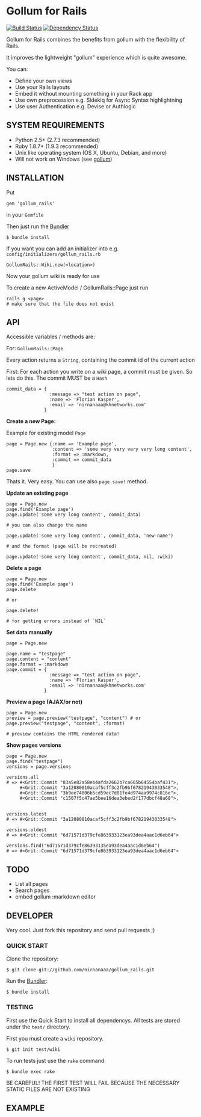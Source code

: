 Gollum for Rails
================
[![Build Status](https://travis-ci.org/nirnanaaa/gollum_rails.png?branch=master)](https://travis-ci.org/nirnanaaa/gollum_rails)
[![Dependency Status](https://gemnasium.com/nirnanaaa/gollum_rails.png)](https://gemnasium.com/nirnanaaa/gollum_rails)

Gollum for Rails combines the benefits from gollum with the flexibility of Rails.

It improves the lightweight "gollum" experience which is quite awesome.

You can:

* Define your own views
* Use your Rails layouts
* Embed it without mounting something in your Rack app
* Use own preprocession e.g. Sidekiq for Async Syntax highlightning
* Use user Authentication e.g. Devise or Authlogic

## SYSTEM REQUIREMENTS
- Python 2.5+ (2.7.3 recommended)
- Ruby 1.8.7+ (1.9.3 recommended)
- Unix like operating system (OS X, Ubuntu, Debian, and more)
- Will not work on Windows (see [gollum](https://github.com/github/gollum/blob/master/README.md#system-requirements))

## INSTALLATION

Put

	gem 'gollum_rails'


in your `Gemfile`

Then just run the [Bundler](http://gembundler.com/)

	$ bundle install
	
If you want you can add an initializer into e.g. `config/initializers/gollum_rails.rb`

	GollumRails::Wiki.new(<location>)

Now your gollum wiki is ready for use

To create a new ActiveModel / GollumRails::Page just run

	rails g <page>
	# make sure that the file does not exist
	
## API

Accessible variables / methods are:

For: `GollumRails::Page`

Every action returns a `String`, containing the commit id of the current action

First: For each action you write on a wiki page, a commit must be given. So lets do this. The commit MUST be a `Hash`

	commit_data = {
      				:message => "test action on page",
      				:name => 'Florian Kasper',
      				:email => 'nirnanaaa@khnetworks.com'
    		      }
    		      
**Create a new Page:**

Example for existing model `Page`

	page = Page.new {:name => 'Example page',
					 :content => 'some very very very very long content',
					 :format => :markdown,
					 :commit => commit_data
					 }
	page.save
	
Thats it. Very easy. You can use also `page.save!` method.
	
	
**Update an existing page**

	page = Page.new
	page.find('Example page')
	page.update('some very long content', commit_data)
	
	# you can also change the name
	
	page.update('some very long content', commit_data, 'new-name')
	
	# and the format (page will be recreated)
	
	page.update('some very long content', commit_data, nil, :wiki)
	
	
**Delete a page**
	
	page = Page.new
	page.find('Example page')
	page.delete
	
	# or
	
	page.delete!
	
	# for getting errors instead of `NIL`

**Set data manually**

	page = Page.new

    page.name = "testpage"
    page.content = "content"
    page.format = :markdown
    page.commit = {
      				:message => "test action on page",
      				:name => 'Florian Kasper',
      				:email => 'nirnanaaa@khnetworks.com'
    		      }
    
**Preview a page (AJAX/or not)**

	page = Page.new
	preview = page.preview("testpage", "content") # or page.preview("testpage", "content", :format)
	
	# preview contains the HTML rendered data!

**Show pages versions**

	page = Page.new
	page.find("testpage")
	versions = page.versions
	
	versions.all
	# => #<Grit::Commit "83a5e82a58eb4afda2662b7ca665b64554baf431">,
 		 #<Grit::Commit "3a12080810acaf5cff3c2fb9bf67821943033548">,
 		 #<Grit::Commit "3b9ee74806b5cd59ec7d01fe4d974aa9974c816e">,
 		 #<Grit::Commit "c1507f5c47ae5bee16dea3ebed2f177dbcf48a68">,

	
	versions.latest
	# => #<Grit::Commit "3a12080810acaf5cff3c2fb9bf67821943033548"> 
	
	versions.oldest
	# => #<Grit::Commit "6d71571d379cfe863933123ea93dea4aac1d6eb64"> 
	
	versions.find("6d71571d379cfe86393135ea93dea4aac1d6eb64")	
	# => #<Grit::Commit "6d71571d379cfe863933123ea93dea4aac1d6eb64"> 
	

## TODO
* List all pages
* Search pages
* embed gollum :markdown editor

## DEVELOPER

Very cool. Just fork this repository and send  pull requests ;)

### QUICK START

Clone the repository:

	$ git clone git://github.com/nirnanaaa/gollum_rails.git
	
Run the [Bundler](http://gembundler.com/):

	$ bundle install
	

### TESTING

First use the Quick Start to install all dependencys.
All tests are stored under the `test/` directory.

First you must create a `wiki` repository.

	$ git init test/wiki
	
To run tests just use the `rake` command:

	$ bundle exec rake

BE CAREFUL! THE FIRST TEST WILL FAIL BECAUSE THE NECESSARY STATIC FILES ARE NOT EXISTING


## EXAMPLE